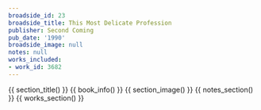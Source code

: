 ```yaml
---
broadside_id: 23
broadside_title: This Most Delicate Profession
publisher: Second Coming
pub_date: '1990'
broadside_image: null
notes: null
works_included:
- work_id: 3682
---
```


{{ section_title() }}
{{ book_info() }}
{{ section_image() }}
{{ notes_section() }}
{{ works_section() }}
